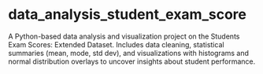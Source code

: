 # data_analysis_student_exam_score
 A Python-based data analysis and visualization project on the Students Exam Scores: Extended Dataset. Includes data cleaning, statistical summaries (mean, mode, std dev), and visualizations with histograms and normal distribution overlays to uncover insights about student performance.
